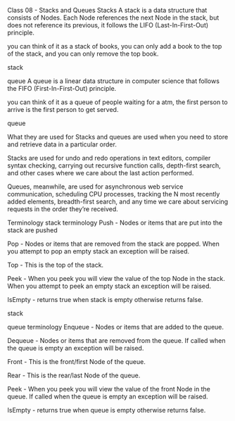 Class 08 - Stacks and Queues
Stacks
A stack is a data structure that consists of Nodes. Each Node references the next Node in the stack, but does not reference its previous, it follows the LIFO (Last-In-First-Out) principle.

you can think of it as a stack of books, you can only add a book to the top of the stack, and you can only remove the top book.

stack

queue
A queue is a linear data structure in computer science that follows the FIFO (First-In-First-Out) principle.

you can think of it as a queue of people waiting for a atm, the first person to arrive is the first person to get served.

queue

What they are used for
Stacks and queues are used when you need to store and retrieve data in a particular order.

Stacks are used for undo and redo operations in text editors, compiler syntax checking, carrying out recursive function calls, depth-first search, and other cases where we care about the last action performed.

Queues, meanwhile, are used for asynchronous web service communication, scheduling CPU processes, tracking the N most recently added elements, breadth-first search, and any time we care about servicing requests in the order they’re received.

Terminology
stack terminology
Push - Nodes or items that are put into the stack are pushed

Pop - Nodes or items that are removed from the stack are popped. When you attempt to pop an empty stack an exception will be raised.

Top - This is the top of the stack.

Peek - When you peek you will view the value of the top Node in the stack. When you attempt to peek an empty stack an exception will be raised.

IsEmpty - returns true when stack is empty otherwise returns false.

stack

queue terminology
Enqueue - Nodes or items that are added to the queue.

Dequeue - Nodes or items that are removed from the queue. If called when the queue is empty an exception will be raised.

Front - This is the front/first Node of the queue.

Rear - This is the rear/last Node of the queue.

Peek - When you peek you will view the value of the front Node in the queue. If called when the queue is empty an exception will be raised.

IsEmpty - returns true when queue is empty otherwise returns false.
